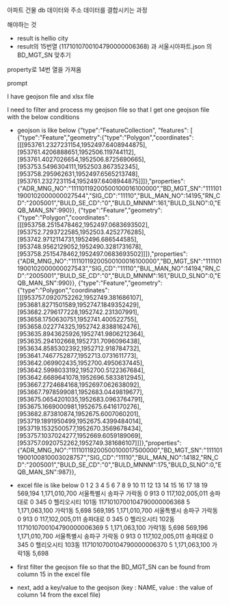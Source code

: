 아파트 건물 db 데이터와 주소 데이터를 결합시키는 과정

해야하는 것

- result is hellio city
- result의 15번열 (1171010700104790000006368) 과 서울시아파트.json 의 BD_MGT_SN 맞추기

property로 14번 열을 가져옴

prompt

I have geojson file and xlsx file

I need to
filter and process my geojson file so that I get one geojson file with the below conditions

- geojson is like below
  {"type":"FeatureCollection", "features": [
  {"type":"Feature","geometry":{"type":"Polygon","coordinates":[[[953761.2327231154,1952497.6408944875],[953761.4206888651,1952506.119744112],[953761.4027026654,1952506.8725690665],[953753.5496304111,1952503.867352345],[953758.295962631,1952497.6565213748],[953761.2327231154,1952497.6408944875]]]},"properties":{"ADR_MNG_NO":"11110119200500100016100000","BD_MGT_SN":"1111011900102000000027544","SIG_CD":"11110","BUL_MAN_NO":14195,"RN_CD":"2005001","BULD_SE_CD":"0","BULD_MNNM":161,"BULD_SLNO":0,"EQB_MAN_SN":990}},
  {"type":"Feature","geometry":{"type":"Polygon","coordinates":[[[953758.2515478462,1952497.0683693502],[953752.7293722585,1952503.4252776285],[953742.9712114731,1952496.686544585],[953748.9562129052,1952490.3281731678],[953758.2515478462,1952497.0683693502]]]},"properties":{"ADR_MNG_NO":"11110119200500100016100000","BD_MGT_SN":"1111011900102000000027543","SIG_CD":"11110","BUL_MAN_NO":14194,"RN_CD":"2005001","BULD_SE_CD":"0","BULD_MNNM":161,"BULD_SLNO":0,"EQB_MAN_SN":990}},
  {"type":"Feature","geometry":{"type":"Polygon","coordinates":[[[953757.0920752262,1952749.381686107],[953681.8271501589,1952747.1849352429],[953682.2796177228,1952742.231307991],[953658.1750630751,1952741.400522755],[953658.022774325,1952742.8388162476],[953635.8943625926,1952741.9806212364],[953635.294102668,1952731.7096096438],[953634.8585302392,1952712.918784732],[953641.7467752877,1952713.0731611773],[953642.069902435,1952700.4950637445],[953642.5998033192,1952700.5122367684],[953642.6689641078,1952696.5833812945],[953667.2724684168,1952697.062638092],[953667.7978599081,1952683.0449819677],[953675.0654201035,1952683.0963764791],[953675.1669000981,1952675.6416170276],[953682.873810874,1952675.6007060201],[953719.1891950499,1952675.4399484014],[953719.1532500577,1952670.3569678434],[953757.1037024277,1952669.6059189069],[953757.0920752262,1952749.381686107]]]},"properties":{"ADR_MNG_NO":"11110119200500100017500000","BD_MGT_SN":"1111011900100810003028757","SIG_CD":"11110","BUL_MAN_NO":14182,"RN_CD":"2005001","BULD_SE_CD":"0","BULD_MNNM":175,"BULD_SLNO":0,"EQB_MAN_SN":987}},

- excel file is like below
  0 1 2 3 4 5 6 7 8 9 10 11 12 13 14 15 16 17 18 19
  569,194 1,171,010,700 서울특별시 송파구 가락동 0 913 0 117,102,005,011 송파대로 0 345 0 헬리오시티 101동 1171010700104790000006368 5 1,171,063,100 가락1동 5,698
  569,195 1,171,010,700 서울특별시 송파구 가락동 0 913 0 117,102,005,011 송파대로 0 345 0 헬리오시티 102동 1171010700104790000006369 5 1,171,063,100 가락1동 5,698
  569,196 1,171,010,700 서울특별시 송파구 가락동 0 913 0 117,102,005,011 송파대로 0 345 0 헬리오시티 103동 1171010700104790000006370 5 1,171,063,100 가락1동 5,698

- first filter the geojson file so that the BD_MGT_SN can be found from column 15 in the excel file
- next, add a key/value to the geojson (key : NAME, value : the value of column 14 from the excel file)
